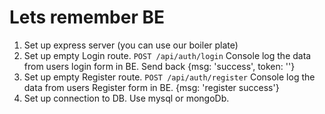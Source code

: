 # Lets remember BE

1. Set up express server (you can use our boiler plate)
2. Set up empty Login route. `POST /api/auth/login` Console log the data from users login form in BE. Send back {msg: 'success', token: ''}
3. Set up empty Register route. `POST /api/auth/register` Console log the data from users Register form in BE. {msg: 'register success'}
4. Set up connection to DB. Use mysql or mongoDb.

